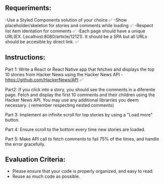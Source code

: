 ## Requeriments:
-Use a Styled Components solution of your choice ✅
-Show placeholder/skeleton for stories and comments while loading ✅
-Respect list item identation for comments ✅
-Each page should have a unique URL(EX. Localhost:8080/article/12121). It should be a SPA but all URLs should be accesible by direct link. ✅


## Instructions: 
Part 1: Write a React or React Native app that fetches and displays the top 10 stories from Hacker News using the Hacker News API - https://github.com/HackerNews/API ✅

Part2: If you click into a story, you should see the comments in a diferente page. Fetch and display the first 10 comments and their children using the Hacker News API.
You may use any additional librarries you deem necessary. ( remember respecting nested comments)

Part 3: Implement an infinite scroll for top stories by using a "Load more" button.

Part 4: Ensure scroll to the bottom every time new stories are loaded.

Part 5: Make API call to fetch comments to fail 75% of the times, and handle the error gracefully.

## Evaluation Criteria:
- Please ensure that your code is properly organized, and easy to read.
- Reuse as much code as possible. 